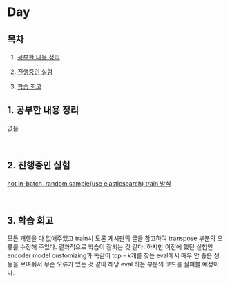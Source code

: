 <!--
구조
*
    *
        * <br>
            &nbsp; - &nbsp; <br>
                &nbsp;&nbsp;&nbsp;&nbsp; ‣ &nbsp; <br>
                    &nbsp;&nbsp;&nbsp;&nbsp;&nbsp;&nbsp;&nbsp;&nbsp; * &nbsp; <br>
-->

# Day 

## 목차 

1. [공부한 내용 정리](#1-공부한-내용-정리)

2. [진행중인 실험](#2-진행중인-실험)

3. [학습 회고](#3-학습-회고)

## 1. 공부한 내용 정리

없음

<br>

## 2. 진행중인 실험

[not in-batch, random sample(use elasticsearch) train 방식](https://github.com/boostcampaitech2/mrc-level2-nlp-04/issues/36)

<br>


## 3. 학습 회고

모든 개행을 다 없애주었고 train시 토론 게시판의 글을 참고하여 transpose 부분의 오류를 수정해 주었다. 결과적으로 학습이 잘되는 것 같다.
하지만 이전에 했던 실험인 encoder model customizing과 똑같이 top - k개를 찾는 eval에서 매우 안 좋은 성능을 보여줘서 무슨 오류가 있는 것 같아 해당 eval 하는 부분의 코드를 살펴볼 예정이다.

<br>